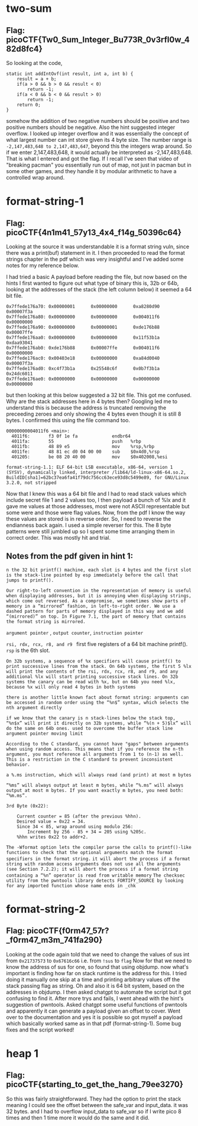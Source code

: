 # two-sum 
## Flag: picoCTF{Tw0_Sum_Integer_Bu773R_0v3rfl0w_482d8fc4}

So looking at the code, 
```
static int addIntOvf(int result, int a, int b) {
    result = a + b;
    if(a > 0 && b > 0 && result < 0)
        return -1;
    if(a < 0 && b < 0 && result > 0)
        return -1;
    return 0;
}
```
somehow the addition of two negative numbers should be positive and two positive numbers should be negative. Also the hint suggested integer overflow. I looked up integer overflow and it was essentially the concept of what largest number can int store given its 4 byte size. The number range is `-2,147,483,648 to 2,147,483,647`, beyond this the integers wrap around. So if we enter 2,147,483,648, it would actually be interpreted as -2,147,483,648. That is what I entered and got the flag. If I recall I've seen that video of "breaking pacman" you essentially run out of map, not just in pacman but in some other games, and they handle it by modular arithmetic to have a controlled wrap around.

# format-string-1
## Flag: picoCTF{4n1m41_57y13_4x4_f14g_50396c64}

Looking at the source it was understandable it is a format string vuln, since there was a print(buf) statement in it. I then proceeded to read the format strings chapter in the pdf which was very insightful and I've added some notes for my reference below. 

I had tried a basic A payload before reading the file, but now based on the hints I first wanted to figure out what type of binary this is, 32b or 64b, looking at the addresses of the stack (the left column below) it seemed a 64 bit file. 
```
0x7ffede176a70: 0x00000001      0x00000000      0xa8280d90      0x00007f3a
0x7ffede176a80: 0x00000000      0x00000000      0x004011f6      0x00000000
0x7ffede176a90: 0x00000000      0x00000001      0xde176b88      0x00007ffe
0x7ffede176aa0: 0x00000000      0x00000000      0x11f53b1a      0xdaa93041
0x7ffede176ab0: 0xde176b88      0x00007ffe      0x004011f6      0x00000000
0x7ffede176ac0: 0x00403e18      0x00000000      0xa84d0040      0x00007f3a
0x7ffede176ad0: 0xc4f73b1a      0x25548c6f      0x0b7f3b1a      0x24dc6011
0x7ffede176ae0: 0x00000000      0x00000000      0x00000000      0x00000000
```

but then looking at this below suggested a 32 bit file. This got me confused. Why are the stack addresses here in 4 bytes then? Googling led me to understand this is because the address is truncated removing the preceeding zeroes and only showing the 4 bytes even though it is still 8 bytes.
I confirmed this using the file command too. 
```
00000000004011f6 <main>:
  4011f6:       f3 0f 1e fa             endbr64 
  4011fa:       55                      push   %rbp
  4011fb:       48 89 e5                mov    %rsp,%rbp
  4011fe:       48 81 ec d0 04 00 00    sub    $0x4d0,%rsp
  401205:       be 08 20 40 00          mov    $0x402008,%esi
```
`format-string-1.1: ELF 64-bit LSB executable, x86-64, version 1 (SYSV), dynamically linked, interpreter /lib64/ld-linux-x86-64.so.2, BuildID[sha1]=62bc37ea6fa41f79dc756cc63ece93d8c5499e89, for GNU/Linux 3.2.0, not stripped`

Now that I knew this was a 64 bit file and I had to read stack values which include secret file 1 and 2 values too, I then payload a bunch of %lx and it gave me values at those addresses, most were not ASCII representable but some were and those were flag values. Now, from the pdf I know the way these values are stored is in reverse order. So, I need to reverse the endianness back again. I used a simple reverser for this. The 8 byte patterns were still jumbled up so I spent some time arranging them in correct order. This was mostly hit and trial. 

## Notes from the pdf given in hint 1:

`n the 32 bit printf() machine, each slot is 4 bytes and the first slot is the stack-line pointed by esp immediately before the call that jumps to printf().` 

```
Our right-to-left convention in the representation of memory is useful when displaying addresses, but it is annoying when displaying strings, which come out reversed. As a compromise, we sometimes show parts of memory in a “mirrored” fashion, in left-to-right order. We use a dashed pattern for parts of memory displayed in this way and we add “(mirrored)” on top. In Figure 7.1, the part of memory that contains the format string is mirrored.
```

`argument pointer` , `output counter`, `instruction pointer`

`rsi, rdx, rcx, r8, and r9 ` first five registers of a 64 bit machine printf(). `rsp` is the 6th slot. 

`On 32b systems, a sequence of %x specifiers will cause printf() to print successive lines from the stack. On 64b systems, the first 5 %lx will print the contents of the rsi, rdx, rcx, r8, and r9, and any additional %lx will start printing successive stack lines. On 32b systems the canary can be read with %x, but on 64b you need %lx, because %x will only read 4 bytes in both systems`

`there is another little known fact about format string: arguments can be accessed in random order using the “%n$” syntax, which selects the nth argument directly`

`if we know that the canary is n stack-lines below the stack top, “%n$x” will print it directly on 32b systems, while “%(n + 5)$lx” will do the same on 64b ones. used to overcome the buffer stack line argument pointer moving limit`

`According to the C standard, you cannot have "gaps" between arguments when using random access. This means that if you reference the n-th argument, you must reference all arguments from 1 to (n-1) as well. This is a restriction in the C standard to prevent inconsistent behavior.`

`a %.ms instruction, which will always read (and print) at most m bytes`

`“%ms” will always output at least m bytes, while “%.ms” will always output at most m bytes. If you want exactly m bytes, you need both: “%m.ms”.`

```
3rd Byte (0x22):

    Current counter = 85 (after the previous %hhn).
    Desired value = 0x22 = 34.
    Since 34 < 85, wrap around using modulo 256:
        Increment by 256 - 85 + 34 = 205 using %205c.
    %hhn writes 0x22 to addr+2.
```
`The -Wformat option lets the compiler parse the calls to printf()-like functions to check that the optional arguments match the format specifiers in the format string.`
`it will abort the process if a format string with random access arguments does not use all the arguments (see Section 7.2.2);
it will abort the process if a format string containing a “%n” operator is read from writable memory`
`The checksec utility from the pwntools library detects FORTIFY_SOURCE by looking for any imported function whose name ends in _chk`

# format-string-2
## Flag: picoCTF{f0rm47_57r?_f0rm47_m3m_741fa290}

Looking at the code again told that we need to change the values of sus int from `0x21737573` to `0x67616c66` i.e. from `!sus` to `flag` 
Now for that we need to know the address of sus for one, so found that using objdump. now what's important is finding how far on stack runtime is the address for this. I tried doing it manually one skip at a time and printing arbitrary values off the stack passing flag as string. Oh and also it is 64 bit system, based on the addresses in objdump. I then asked chatgpt to automate the script but it got confusing to find it. After more trys and fails, I went ahead with the hint's suggestion of pwntools. Asked chatgpt some useful functions of pwntools and apparently it can generate a payload given an offset to cover. Went over to the documentation and yes it is possible so got myself a payload which basically worked same as in that pdf (format-string-1). Some bug fixes and the script worked!

# heap 1
## Flag: picoCTF{starting_to_get_the_hang_79ee3270}

So this was fairly straightforward. They had the option to print the stack meaning I could see the offset between the safe_var and input_data. it was 32 bytes. and I had to overflow input_data to safe_var so if I write pico 8 times and then 1 time more it would do the same and it did.

